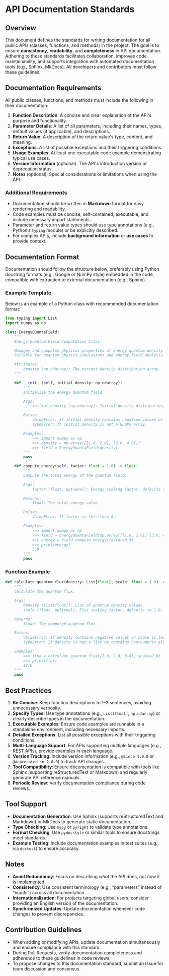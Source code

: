 # API Documentation Standards

## Overview

This document defines the standards for writing documentation for all public APIs (classes, functions, and methods) in the project. The goal is to ensure **consistency**, **readability**, and **completeness** in API documentation. Adhering to these standards facilitates collaboration, improves code maintainability, and supports integration with automated documentation tools (e.g., Sphinx, MkDocs). All developers and contributors must follow these guidelines.

## Documentation Requirements

All public classes, functions, and methods must include the following in their documentation:

1. **Function Description**: A concise and clear explanation of the API's purpose and functionality.
2. **Parameter Details**: A list of all parameters, including their names, types, default values (if applicable), and descriptions.
3. **Return Value**: A description of the return value's type, content, and meaning.
4. **Exceptions**: A list of possible exceptions and their triggering conditions.
5. **Usage Examples**: At least one executable code example demonstrating typical use cases.
6. **Version Information** (optional): The API's introduction version or deprecation status.
7. **Notes** (optional): Special considerations or limitations when using the API.

### Additional Requirements
- Documentation should be written in **Markdown** format for easy rendering and readability.
- Code examples must be concise, self-contained, executable, and include necessary import statements.
- Parameter and return value types should use type annotations (e.g., Python’s `typing` module) or be explicitly described.
- For complex APIs, include **background information** or **use cases** to provide context.

## Documentation Format

Documentation should follow the structure below, preferably using Python docstring formats (e.g., Google or NumPy style) embedded in the code, compatible with extraction to external documentation (e.g., Sphinx).

### Example Template

Below is an example of a Python class with recommended documentation format:

```python
from typing import List
import numpy as np

class EnergyQuantaField:
    """
    Energy Quantum Field Computation Class

    Manages and computes physical properties of energy quantum density fields.
    Suitable for quantum physics simulations and energy field analysis.

    Attributes:
        density (np.ndarray): The current density distribution array.
    """

    def __init__(self, initial_density: np.ndarray):
        """
        Initialize the energy quantum field.

        Args:
            initial_density (np.ndarray): Initial density distribution, a 2D array of shape (n, m).

        Raises:
            ValueError: If initial_density contains negative values or has an invalid shape.
            TypeError: If initial_density is not a NumPy array.

        Examples:
            >>> import numpy as np
            >>> density = np.array([[1.0, 2.0], [3.0, 4.0]])
            >>> field = EnergyQuantaField(density)
        """
        pass

    def compute_energy(self, factor: float = 1.0) -> float:
        """
        Compute the total energy of the quantum field.

        Args:
            factor (float, optional): Energy scaling factor, defaults to 1.0.

        Returns:
            float: The total energy value.

        Raises:
            ValueError: If factor is less than 0.

        Examples:
            >>> import numpy as np
            >>> field = EnergyQuantaField(np.array([[1.0, 2.0], [3.0, 4.0]]))
            >>> energy = field.compute_energy(factor=0.5)
            >>> print(energy)
            5.0
        """
        pass
```

### Function Example

```python
def calculate_quantum_flux(density: List[float], scale: float = 1.0) -> float:
    """
    Calculate the quantum flux.

    Args:
        density (List[float]): List of quantum density values.
        scale (float, optional): Flux scaling factor, defaults to 1.0.

    Returns:
        float: The computed quantum flux.

    Raises:
        ValueError: If density contains negative values or scale is less than 0.
        TypeError: If density is not a list or contains non-numeric elements.

    Examples:
        >>> flux = calculate_quantum_flux([1.0, 2.0, 3.0], scale=2.0)
        >>> print(flux)
        12.0
    """
    pass
```

## Best Practices

1. **Be Concise**: Keep function descriptions to 1–3 sentences, avoiding unnecessary verbosity.
2. **Specify Types**: Use type annotations (e.g., `List[float]`, `np.ndarray`) or clearly describe types in the documentation.
3. **Executable Examples**: Ensure code examples are runnable in a standalone environment, including necessary imports.
4. **Detailed Exceptions**: List all possible exceptions with their triggering conditions.
5. **Multi-Language Support**: For APIs supporting multiple languages (e.g., REST APIs), provide examples in each language.
6. **Version Tracking**: Include version information (e.g., `@since 1.0.0` or `@deprecated in 2.0.0`) to track API changes.
7. **Tool Compatibility**: Ensure documentation is compatible with tools like Sphinx (supporting reStructuredText or Markdown) and regularly generate API reference manuals.
8. **Periodic Review**: Verify documentation compliance during code reviews.

## Tool Support

- **Documentation Generation**: Use Sphinx (supports reStructuredText and Markdown) or MkDocs to generate static documentation.
- **Type Checking**: Use `mypy` or `pyright` to validate type annotations.
- **Format Checking**: Use `pydocstyle` or similar tools to ensure docstrings meet standards.
- **Example Testing**: Include documentation examples in test suites (e.g., via `doctest`) to ensure accuracy.

## Notes

- **Avoid Redundancy**: Focus on describing *what* the API does, not *how* it is implemented.
- **Consistency**: Use consistent terminology (e.g., “parameters” instead of “inputs”) across all documentation.
- **Internationalization**: For projects targeting global users, consider providing an English version of the documentation.
- **Synchronized Updates**: Update documentation whenever code changes to prevent discrepancies.

## Contribution Guidelines

- When adding or modifying APIs, update documentation simultaneously and ensure compliance with this standard.
- During Pull Requests, verify documentation completeness and adherence to these guidelines in code reviews.
- To propose changes to this documentation standard, submit an Issue for team discussion and consensus.
